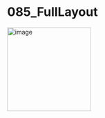 # 085_FullLayout
<img width="194" alt="image" src="https://github.com/ikaatc/085_FullLayout/assets/115172412/d4cec5a0-9959-41b6-ae00-647500cf8e4d">
